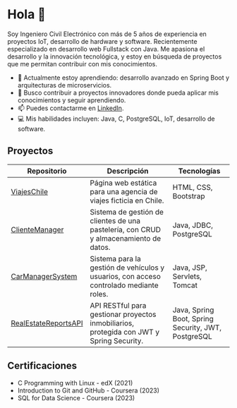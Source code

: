 # Hola 👋

Soy Ingeniero Civil Electrónico con más de 5 años de experiencia en proyectos IoT, 
desarrollo de hardware y software. Recientemente especializado en desarrollo web 
Fullstack con Java. Me apasiona el desarrollo y la innovación tecnológica, y 
estoy en búsqueda de proyectos que me permitan contribuir con mis conocimientos.

- 🌱 Actualmente estoy aprendiendo: desarrollo avanzado en Spring Boot y arquitecturas de microservicios.
- 💼 Busco contribuir a proyectos innovadores donde pueda aplicar mis conocimientos y seguir aprendiendo.
- 📫 Puedes contactarme en [LinkedIn](https://www.linkedin.com/in/asmitmans).
- 💻 Mis habilidades incluyen: Java, C, PostgreSQL, IoT, desarrollo de software.

## Proyectos

| Repositorio              | Descripción                                              | Tecnologías                          |
|--------------------------|----------------------------------------------------------|--------------------------------------|
| [ViajesChile](https://github.com/asmitmans/ViajesChile)         | Página web estática para una agencia de viajes ficticia en Chile. | HTML, CSS, Bootstrap                 |
| [ClienteManager](https://github.com/asmitmans/ClienteManager)   | Sistema de gestión de clientes de una pastelería, con CRUD y almacenamiento de datos. | Java, JDBC, PostgreSQL                    |
| [CarManagerSystem](https://github.com/asmitmans/CarManagerSystem) | Sistema para la gestión de vehículos y usuarios, con acceso controlado mediante roles. | Java, JSP, Servlets, Tomcat          |
| [RealEstateReportsAPI](https://github.com/asmitmans/RealEstateReportsAPI) | API RESTful para gestionar proyectos inmobiliarios, protegida con JWT y Spring Security. | Java, Spring Boot, Spring Security, JWT, PostgreSQL   |

## Certificaciones

- C Programming with Linux - edX (2021)
- Introduction to Git and GitHub - Coursera (2023)
- SQL for Data Science - Coursera (2023)

